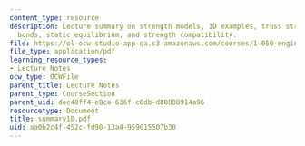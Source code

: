 ```yaml
---
content_type: resource
description: Lecture summary on strength models, 1D examples, truss structures, atomic
  bonds, static equilibrium, and strength compatibility.
file: https://ol-ocw-studio-app-qa.s3.amazonaws.com/courses/1-050-engineering-mechanics-i-fall-2007/aa0b2c4f452cfd9013a4959015507b30_summary10.pdf
file_type: application/pdf
learning_resource_types:
- Lecture Notes
ocw_type: OCWFile
parent_title: Lecture Notes
parent_type: CourseSection
parent_uid: dec40ff4-e8ca-636f-c6db-d88880914a96
resourcetype: Document
title: summary10.pdf
uid: aa0b2c4f-452c-fd90-13a4-959015507b30
---
```

